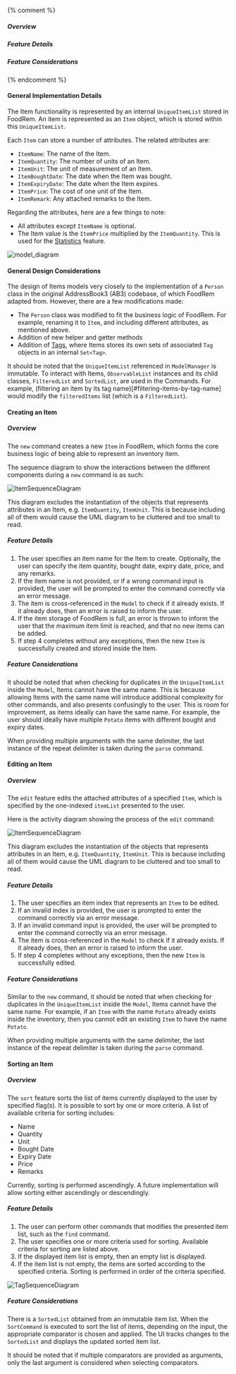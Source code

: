 <!-- markdownlint-disable-file first-line-h1 -->

{% comment %}
<!-- ===================================================================== -->
<!-- TODO: Copy and paste this template, and add/remove sections as needed -->
<!-- ===================================================================== -->
##### Overview
<!-- ACTIVITY DIAGRAM -->
<!-- Short Description of Command -->
##### Feature Details
<!-- SEQUENCE DIAGRAM -->
<!-- Description of how Command works -->
##### Feature Considerations
<!-- Command Considerations -->
<!-- ===================================================================== -->
{% endcomment %}

#### General Implementation Details

The Item functionality is represented by an internal `UniqueItemList` stored in FoodRem. An item is represented as an `Item` object, which is stored within this `UniqueItemList`. 

Each `Item` can store a number of attributes. The related attributes are:
* `ItemName`: The name of the Item. 
* `ItemQuantity`: The number of units of an Item.
* `ItemUnit`: The unit of measurement of an Item.
* `ItemBoughtDate`: The date when the Item was bought.
* `ItemExpiryDate`: The date when the Item expires.
* `ItemPrice`: The cost of one unit of the Item.
* `ItemRemark`: Any attached remarks to the Item.

Regarding the attributes, here are a few things to note:
* All attributes except `ItemName` is optional.
* The Item value is the `ItemPrice` multiplied by the `ItemQuantity`. This is used for the [Statistics](#statistics-features) feature.

![model_diagram](images/BetterModelClassDiagram.png)

#### General Design Considerations

The design of Items models very closely to the implementation of a `Person` class in the original AddressBook3 (AB3) codebase, of which FoodRem adapted from. However, there are a few modifications made:
* The `Person` class was modified to fit the business logic of FoodRem. For example, renaming it to `Item`, and including different attributes, as mentioned above. 
* Addition of new helper and getter methods
* Addition of [Tags](#tag-related-features), where Items stores its own sets of associated `Tag` objects in an internal `Set<Tag>`.

It should be noted that the `UniqueItemList` referenced in `ModelManager` is immutable. To interact with Items, `ObservableList` instances and its child classes, `FilteredList` and `SortedList`, are used in the Commands. For example, (filtering an item by its tag name)[#filtering-items-by-tag-name] would modify the `filteredItems` list (which is a `FilteredList`).

#### Creating an Item

##### Overview
The `new` command creates a new `Item` in FoodRem, which forms the core business logic of being able to represent an inventory item. 

The sequence diagram to show the interactions between the different components during a `new` command is as such:

![ItemSequenceDiagram](images/NewItemSequenceDiagram.png)

This diagram excludes the instantiation of the objects that represents attributes in an Item, e.g. `ItemQuantity`, `ItemUnit`. This is because including all of them would cause the UML diagram to be cluttered and too small to read.


##### Feature Details
1. The user specifies an item name for the Item to create. Optionally, the user can specify the item quantity, bought date, expiry date, price, and any remarks.
1. If the item name is not provided, or if a wrong command input is provided, the user will be prompted to enter the command correctly via an error message.
1. The item is cross-referenced in the `Model` to check if it already exists. If it already does, then an error is raised to inform the user.
1. If the item storage of FoodRem is full, an error is thrown to inform the user that the maximum item limit is reached, and that no new items can be added.
1. If step 4 completes without any exceptions, then the new `Item` is successfully created and stored inside the Item.

##### Feature Considerations
It should be noted that when checking for duplicates in the `UniqueItemList` inside the `Model`, Items cannot have the same name. This is because allowing Items with the same name will introduce additional complexity for other commands, and also presents confusingly to the user. This is room for improvement, as items ideally can have the same name. For example, the user should ideally have multiple `Potato` items with different bought and expiry dates. 

When providing multiple arguments with the same delimiter, the last instance of the repeat delimiter is taken during the `parse` command.

#### Editing an Item

##### Overview

The `edit` feature edits the attached attributes of a specified `Item`, which is specified by the one-indexed `itemList` presented to the user. 

Here is the activity diagram showing the process of the `edit` command:

![ItemSequenceDiagram](images/EditItemSequenceDiagram.png)

This diagram excludes the instantiation of the objects that represents attributes in an Item, e.g. `ItemQuantity`, `ItemUnit`. This is because including all of them would cause the UML diagram to be cluttered and too small to read.

##### Feature Details
1. The user specifies an item index that represents an `Item` to be edited.  
1. If an invalid index is provided, the user is prompted to enter the command correctly via an error message.
1. If an invalid command input is provided, the user will be prompted to enter the command correctly via an error message.
1. The item is cross-referenced in the `Model` to check if it already exists. If it already does, then an error is raised to inform the user.
1. If step 4 completes without any exceptions, then the new `Item` is successfully edited.

##### Feature Considerations
Similar to the `new` command, it should be noted that when checking for duplicates in the `UniqueItemList` inside the `Model`, Items cannot have the same name. For example, if an `Item` with the name `Potato` already exists inside the inventory, then you cannot edit an existing `Item` to have the name `Potato`.

When providing multiple arguments with the same delimiter, the last instance of the repeat delimiter is taken during the `parse` command.

#### Sorting an Item

##### Overview

The `sort` feature sorts the list of items currently displayed to the user by specified flag(s). It is possible to sort by one or more criteria. A list of available criteria for sorting includes:

* Name
* Quantity
* Unit
* Bought Date
* Expiry Date
* Price
* Remarks 

Currently, sorting is performed ascendingly. A future implementation will allow sorting either ascendingly or descendingly.

##### Feature Details

1. The user can perform other commands that modifies the presented item list, such as the `find` command.
1. The user specifies one or more criteria used for sorting. Available criteria for sorting are listed above.
1. If the displayed item list is empty, then an empty list is displayed.
1. If the item list is not empty, the items are sorted according to the specified criteria. Sorting is performed in order of the criteria specified.

![TagSequenceDiagram](images/SortItemsSequenceDiagram.png)

##### Feature Considerations

There is a `SortedList` obtained from an immutable item list. When the `SortCommand` is executed to sort the list of items, depending on the input, the appropriate comparator is chosen and applied. The UI tracks changes to the `SortedList` and displays the updated sorted item list.

It should be noted that if multiple comparators are provided as arguments, only the last argument is considered when selecting comparators.
